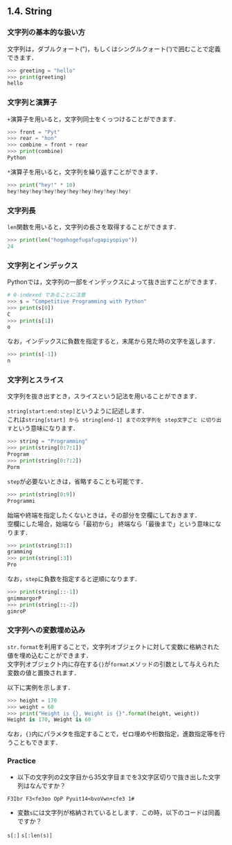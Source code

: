 ## 1.4. String
### 文字列の基本的な扱い方
文字列は，ダブルクォート(")，もしくはシングルクォート(')で囲むことで定義できます．

```python
>>> greeting = "hello"
>>> print(greeting)
hello
```

### 文字列と演算子

`+`演算子を用いると，文字列同士をくっつけることができます．

```python
>>> front = "Pyt"
>>> rear = "hon"
>>> combine = front + rear
>>> print(combine)
Python
```


`*`演算子を用いると，文字列を繰り返すことができます．

```python
>>> print("hey!" * 10)
hey!hey!hey!hey!hey!hey!hey!hey!hey!hey!
```

### 文字列長
`len`関数を用いると，文字列の長さを取得することができます．

```python
>>> print(len("hogehogefugafugapiyopiyo"))
24
```

### 文字列とインデックス
Pythonでは，文字列の一部をインデックスによって抜き出すことができます．

```python
# 0-indexed であることに注意
>>> s = "Competitive Programming with Python"
>>> print(s[0])
C
>>> print(s[1])
o
```

なお，インデックスに負数を指定すると，末尾から見た時の文字を返します．

```python
>>> print(s[-1])
n
```

### 文字列とスライス
文字列を抜き出すとき，スライスという記法を用いることができます．  
    
`string[start:end:step]`というように記述します．  
これは`string[start] から string[end-1] までの文字列を step文字ごと に切り出す`という意味になります．

```python
>>> string = "Programming"
>>> print(string[0:7:1])
Program
>>> print(string[0:7:2])
Porm
```

`step`が必要ないときは，省略することも可能です．

```python
>>> print(string[0:9])
Programmi
```

始端や終端を指定したくないときは，その部分を空欄にしておきます．  
空欄にした場合，始端なら「最初から」 終端なら「最後まで」という意味になります．

```python
>>> print(string[3:])
gramming
>>> print(string[:3])
Pro
```

なお，`step`に負数を指定すると逆順になります．

```python
>>> print(string[::-1])
gnimmargorP
>>> print(string[::-2])
gimroP
```

### 文字列への変数埋め込み
`str.format`を利用することで，文字列オブジェクトに対して変数に格納された値を埋め込むことができます．  
文字列オブジェクト内に存在する`{}`が`format`メソッドの引数として与えられた変数の値と置換されます．  
  
以下に実例を示します．

```python
>>> height = 170
>>> weight = 60
>>> print("Height is {}, Weight is {}".format(height, weight))
Height is 170, Weight is 60
```

なお，`{}`内にパラメタを指定することで，ゼロ埋めや桁数指定，進数指定等を行うこともできます．

### Practice
+ 以下の文字列の2文字目から35文字目までを3文字区切りで抜き出した文字列はなんですか？

`F3Ibr F3<fe3oo OpP Pyuit14<bvoVwn+cfe3 1#`  
  

+ 変数`s`には文字列が格納されているとします．この時，以下のコードは同義ですか？

`s[:]`   `s[:len(s)]`